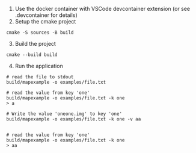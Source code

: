 1. Use the docker container with VSCode devcontainer extension (or see .devcontainer for details)
2. Setup the cmake project

```
cmake -S sources -B build
```

3. Build the project

```
cmake --build build
```

4. Run the application

```
# read the file to stdout
build/mapexample -o examples/file.txt

# read the value from key 'one'
build/mapexample -o examples/file.txt -k one
> a

# Write the value 'oneone.img' to key 'one'
build/mapexample -o examples/file.txt -k one -v aa


# read the value from key 'one'
build/mapexample -o examples/file.txt -k one
> aa

```
